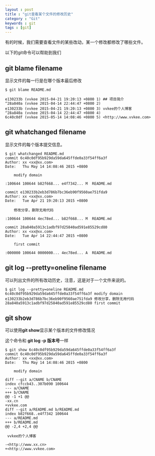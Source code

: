 ```yaml
---
layout : post
title : "git查看某个文件的修改历史"
category : "Git"
keywords : git
tags : [git]
---
```


有的时候，我们需要查看文件的某些改动，某一个修改都修改了哪些文件。

以下的git命令可以帮助到我们

## git blame filename

显示文件的每一行是在哪个版本最后修改

```
$ git blame README.md

e130233b (vvkee 2015-04-21 19:20:13 +0800 1) ## 项目简介
^28a840a (vvkee 2015-04-14 22:44:47 +0800 2)
e130233b (vvkee 2015-04-21 19:20:13 +0800 3) vvkee的个人博客
^28a840a (vvkee 2015-04-14 22:44:47 +0800 4)
6c40c0df (vvkee 2015-05-14 14:08:46 +0800 5) <http://www.vvkee.com>
```

## git whatchanged filename

显示文件的每个版本提交信息。

```
$ git whatchanged README.md
commit 6c40c0df95b929da59da645ffde0a33f54ff6a3f
Author: xx <xx@xx.com>
Date:   Thu May 14 14:08:46 2015 +0800

    modify domain

:100644 100644 b82f668... e4f7342... M  README.md

commit e130233b2eb3d786b7bc36eb90f9560ae751fda9
Author: xx <xx@xx.com>
Date:   Tue Apr 21 19:20:13 2015 +0800

    修改分享，删除无用代码

:100644 100644 4ec78ed... b82f668... M  README.md

commit 28a840a5913c1adbf97d25840ad591e85529cd80
Author: xx <xx@xx.com>
Date:   Tue Apr 14 22:44:47 2015 +0800

    first commit

:000000 100644 0000000... 4ec78ed... A  README.md
```

## git log --pretty=oneline filename

可以列出文件的所有改动历史，注意，这是对于一个文件来说的。

```
$ git log --pretty=oneline README.md
6c40c0df95b929da59da645ffde0a33f54ff6a3f modify domain
e130233b2eb3d786b7bc36eb90f9560ae751fda9 修改分享，删除无用代码
28a840a5913c1adbf97d25840ad591e85529cd80 first commit
```

## git show

可以使用**git show**显示某个版本的文件修改情况

这个命令和 **git log -p 版本号**一样

```
$ git show 6c40c0df95b929da59da645ffde0a33f54ff6a3f
commit 6c40c0df95b929da59da645ffde0a33f54ff6a3f
Author: xx <xx@xx.com>
Date:   Thu May 14 14:08:46 2015 +0800

    modify domain

diff --git a/CNAME b/CNAME
index cfccb43..307b090 100644
--- a/CNAME
+++ b/CNAME
@@ -1 +1 @@
-xx.cn
+vvkee.com
diff --git a/README.md b/README.md
index b82f668..e4f7342 100644
--- a/README.md
+++ b/README.md
@@ -2,4 +2,4 @@

 vvkee的个人博客

-<http://www.xx.cn>
+<http://www.vvkee.com>
```


